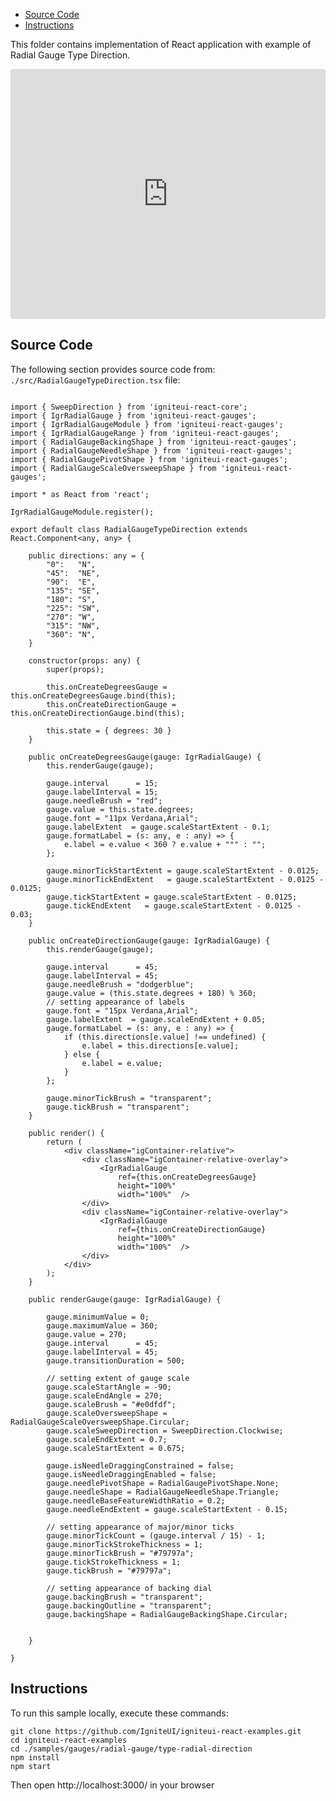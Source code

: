 <!-- NOTE: do not change this file because it will be auto re-generated from template file: -->
<!-- https://github.com/IgniteUI/igniteui-react-examples/tree/master/sample-template-files/ReadMe.md -->

<!-- ## Table of Contents -->
<!-- - [Sample Preview](#Sample-Preview) -->
- [Source Code](#Source-Code)
- [Instructions](#Instructions)

This folder contains implementation of React application with example of Radial Gauge Type Direction.
<!-- in the Radial Gauge component -->
<!-- [Radial Gauge](https://infragistics.com/Reactsite/components/radial-gauge.html) -->

<html lang="en" xmlns="http://www.w3.org/1999/xhtml">
    <body>
        <!-- <a target="_blank" href="https://codesandbox.io/s/github/IgniteUI/igniteui-react-examples/tree/master/samples/gauges/radial-gauge/type-radial-direction?fontsize=14&hidenavigation=1&theme=dark&view=preview&file=/src/RadialGaugeTypeDirection.tsx" rel="noopener noreferrer">
            <img height="40px" style="border-radius: 0.5rem" alt="Edit on CodeSandbox" src="https://static.infragistics.com/xplatform/images/sandbox/edit.png"/>
        </a> -->
        <!-- <a target="_blank"
href="https://codesandbox.io/s/github/IgniteUI/igniteui-react-examples/tree/master/samples/maps/geo-map/binding-csv-points?fontsize=14&hidenavigation=1&theme=dark&view=preview">
            <img alt="Edit Sample" src="https://codesandbox.io/static/img/play-codesandbox.svg"/>
        </a> -->
        <!-- <a target="_blank" style="margin-left: 0.5rem"
href="https://codesandbox.io/embed/github/IgniteUI/igniteui-react-examples/tree/master/samples/gauges/radial-gauge/type-radial-direction?fontsize=14&hidenavigation=1&theme=dark&view=preview&file=/src/RadialGaugeTypeDirection.tsx">
            <img height="40px" style="border-radius: 5px" alt="View on CodeSandbox" src="https://static.infragistics.com/xplatform/images/sandbox/view.png"/>
        </a> -->
        <!-- <a target="_blank"
href="https://codesandbox.io/embed/github/IgniteUI/igniteui-react-examples/tree/master/samples/maps/geo-map/binding-csv-points?fontsize=14&hidenavigation=1&theme=dark&view=preview">
            <img alt="View on CodeSandbox" src="https://static.infragistics.com/xplatform/images/sandbox/view.png"/>
        </a>
https://codesandbox.io/embed/react-treemap-overview-rtb45
https://codesandbox.io/static/img/play-codesandbox.svg
https://codesandbox.io/embed/react-treemap-overview-rtb45?view=browser -->
    </body>
</html>

<!-- ## Sample Preview -->

<iframe
  src="https://codesandbox.io/embed/github/IgniteUI/igniteui-react-examples/tree/master/samples/gauges/radial-gauge/type-radial-direction?fontsize=14&hidenavigation=1&theme=dark&view=preview&file=/src/RadialGaugeTypeDirection.tsx"
  style="width:100%; height:400px; border:0; border-radius: 4px; overflow:hidden;"
  allow="accelerometer; ambient-light-sensor; camera; encrypted-media; geolocation; gyroscope; hid; microphone; midi; payment; usb; vr"
  sandbox="allow-forms allow-modals allow-popups allow-presentation allow-same-origin allow-scripts"
></iframe>

## Source Code

The following section provides source code from:
`./src/RadialGaugeTypeDirection.tsx` file:

```tsx

import { SweepDirection } from 'igniteui-react-core';
import { IgrRadialGauge } from 'igniteui-react-gauges';
import { IgrRadialGaugeModule } from 'igniteui-react-gauges';
import { IgrRadialGaugeRange } from 'igniteui-react-gauges';
import { RadialGaugeBackingShape } from 'igniteui-react-gauges';
import { RadialGaugeNeedleShape } from 'igniteui-react-gauges';
import { RadialGaugePivotShape } from 'igniteui-react-gauges';
import { RadialGaugeScaleOversweepShape } from 'igniteui-react-gauges';

import * as React from 'react';

IgrRadialGaugeModule.register();

export default class RadialGaugeTypeDirection extends React.Component<any, any> {

    public directions: any = {
        "0":   "N",
        "45":  "NE",
        "90":  "E",
        "135": "SE",
        "180": "S",
        "225": "SW",
        "270": "W",
        "315": "NW",
        "360": "N",
    }

    constructor(props: any) {
        super(props);

        this.onCreateDegreesGauge = this.onCreateDegreesGauge.bind(this);
        this.onCreateDirectionGauge = this.onCreateDirectionGauge.bind(this);

        this.state = { degrees: 30 }
    }

    public onCreateDegreesGauge(gauge: IgrRadialGauge) {
        this.renderGauge(gauge);

        gauge.interval      = 15;
        gauge.labelInterval = 15;
        gauge.needleBrush = "red";
        gauge.value = this.state.degrees;
        gauge.font = "11px Verdana,Arial";
        gauge.labelExtent  = gauge.scaleStartExtent - 0.1;
        gauge.formatLabel = (s: any, e : any) => {
            e.label = e.value < 360 ? e.value + "°" : "";
        };

        gauge.minorTickStartExtent = gauge.scaleStartExtent - 0.0125;
        gauge.minorTickEndExtent   = gauge.scaleStartExtent - 0.0125 - 0.0125;
        gauge.tickStartExtent = gauge.scaleStartExtent - 0.0125;
        gauge.tickEndExtent   = gauge.scaleStartExtent - 0.0125 - 0.03;
    }

    public onCreateDirectionGauge(gauge: IgrRadialGauge) {
        this.renderGauge(gauge);

        gauge.interval      = 45;
        gauge.labelInterval = 45;
        gauge.needleBrush = "dodgerblue";
        gauge.value = (this.state.degrees + 180) % 360;
        // setting appearance of labels
        gauge.font = "15px Verdana,Arial";
        gauge.labelExtent  = gauge.scaleEndExtent + 0.05;
        gauge.formatLabel = (s: any, e : any) => {
            if (this.directions[e.value] !== undefined) {
                e.label = this.directions[e.value];
            } else {
                e.label = e.value;
            }
        };

        gauge.minorTickBrush = "transparent";
        gauge.tickBrush = "transparent";
    }

    public render() {
        return (
            <div className="igContainer-relative">
                <div className="igContainer-relative-overlay">
                    <IgrRadialGauge
                        ref={this.onCreateDegreesGauge}
                        height="100%"
                        width="100%"  />
                </div>
                <div className="igContainer-relative-overlay">
                    <IgrRadialGauge
                        ref={this.onCreateDirectionGauge}
                        height="100%"
                        width="100%"  />
                </div>
            </div>
        );
    }

    public renderGauge(gauge: IgrRadialGauge) {

        gauge.minimumValue = 0;
        gauge.maximumValue = 360;
        gauge.value = 270;
        gauge.interval      = 45;
        gauge.labelInterval = 45;
        gauge.transitionDuration = 500;

        // setting extent of gauge scale
        gauge.scaleStartAngle = -90;
        gauge.scaleEndAngle = 270;
        gauge.scaleBrush = "#e0dfdf";
        gauge.scaleOversweepShape = RadialGaugeScaleOversweepShape.Circular;
        gauge.scaleSweepDirection = SweepDirection.Clockwise;
        gauge.scaleEndExtent = 0.7;
        gauge.scaleStartExtent = 0.675;

        gauge.isNeedleDraggingConstrained = false;
        gauge.isNeedleDraggingEnabled = false;
        gauge.needlePivotShape = RadialGaugePivotShape.None;
        gauge.needleShape = RadialGaugeNeedleShape.Triangle;
        gauge.needleBaseFeatureWidthRatio = 0.2;
        gauge.needleEndExtent = gauge.scaleStartExtent - 0.15;

        // setting appearance of major/minor ticks
        gauge.minorTickCount = (gauge.interval / 15) - 1;
        gauge.minorTickStrokeThickness = 1;
        gauge.minorTickBrush = "#79797a";
        gauge.tickStrokeThickness = 1;
        gauge.tickBrush = "#79797a";

        // setting appearance of backing dial
        gauge.backingBrush = "transparent";
        gauge.backingOutline = "transparent";
        gauge.backingShape = RadialGaugeBackingShape.Circular;


    }

}
```

## Instructions
To run this sample locally, execute these commands:

```
git clone https://github.com/IgniteUI/igniteui-react-examples.git
cd igniteui-react-examples
cd ./samples/gauges/radial-gauge/type-radial-direction
npm install
npm start

```

Then open http://localhost:3000/ in your browser

